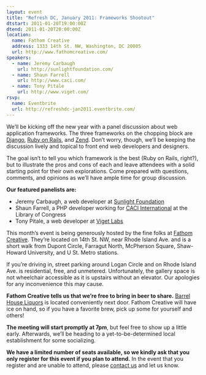 ```yaml
---
layout: event
title: "Refresh DC, January 2011: Frameworks Shootout"
dtstart: 2011-01-20T19:00:00Z
dtend: 2011-01-20T20:00:00Z
location:
  name: Fathom Creative
  address: 1333 14th St. NW, Washington, DC 20005
  url: http://www.fathomcreative.com/
speakers:
  - name: Jeremy Carbaugh
    url: http://sunlightfoundation.com/
  - name: Shaun Farrell
    url: http://www.caci.com/
  - name: Tony Pitale
    url: http://www.viget.com/
rsvp:
  name: Eventbrite
  url: http://refreshdc-jan2011.eventbrite.com/
---
```


We’ll be kicking off the new year with a panel discussion about web application frameworks. The three frameworks on the chopping block are [Django](http://www.djangoproject.com/), [Ruby on Rails](http://rubyonrails.org/), and [Zend](http://www.zend.com/en/). Don’t worry, though, we’ll be keeping the discussion lively and topical to front end web developers and designers.

The goal isn’t to tell you which framework is the best (Ruby on Rails, right?), but to illustrate the pros and cons of each and leave attendees with a solid starting point for their own explorations. Come prepared with questions, comments, and opinions as we’ll have ample time for group discussion.

**Our featured panelists are:**

- Jeremy Carbaugh, a web developer at [Sunlight Foundation](http://sunlightfoundation.com/)
- Shaun Farrell, a PHP developer working for [CACI International](http://www.caci.com/) at the Library of Congress
- Tony Pitale, a web developer at [Viget Labs](http://www.viget.com/)

This month’s event is being generously hosted by the fine folks at [Fathom Creative](http://www.fathomcreative.com/). They’re located on 14th St. NW, near Rhode Island Ave. and is a short walk from Dupont Circle, Farragut North, McPherson Square, Shaw-Howard University, and U St. Metro stations.

If you’re driving in, street parking around Logan Circle and on Rhode Island Ave. is residential, free, and unmetered. Unfortunately, the gallery space is not wheelchair accessible as it is upstairs without an elevator. Our apologies for any inconvenience this may cause.

**Fathom Creative tells us that we’re free to bring in beer to share.** [Barrel House Liquors](http://www.yelp.com/biz/barrel-house-liquors-washington) is located conveniently next door. Fathom Creative will have ice on hand, so if you have a favorite brew, pick up some for yourself and others!

**The meeting will start promptly at 7pm**, but feel free to show up a little early. Afterwards, we’ll be heading to a yet-to-be-determined local establishment for some socializing.

**We have a limited number of seats available, so we kindly ask that you only register for this event if you plan to attend.** In the event that you register and are unable to attend, please [contact us](http://www.eventbrite.com/contact-organizer?eid=1195049425) and let us know.